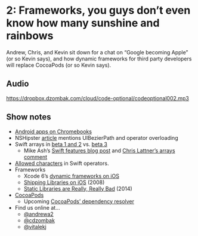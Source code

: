 # 2: Frameworks, you guys don’t even know how many sunshine and rainbows

Andrew, Chris, and Kevin sit down for a chat on “Google becoming Apple” (or so Kevin says), and how dynamic frameworks for third party developers will replace CocoaPods (or so Kevin says).

## Audio

https://dropbox.dzombak.com/cloud/code-optional/codeoptional002.mp3

## Show notes

* [Android apps on Chromebooks][0]
* NSHipster [article][1] mentions UIBezierPath and operator overloading
* Swift arrays in [beta 1 and 2][2] vs. [beta 3][3]
  * Mike Ash’s [Swift features blog post][4] and [Chris Lattner’s arrays comment][5]
* [Allowed characters][6] in Swift operators.
* Frameworks 
  * Xcode 6’s [dynamic frameworks on iOS][7]
  * [Shipping Libraries on iOS][8] (2008)
  * [Static Libraries are Really, Really Bad][9] (2014)
* [CocoaPods][10]
  * Upcoming [CocoaPods’ dependency resolver][11]
* Find us online at… 
  * [@andrewa2][12]
  * [@cdzombak][13]
  * [@vitalekj][14]

[0]: http://www.engadget.com/2014/06/25/google-to-bring-android-apps-to-the-chromebook/
[1]: http://nshipster.com/nscalendarunityear/
[2]: https://github.com/andrewsardone/swift-playground/issues/2#issue-34921587
[3]: https://github.com/andrewsardone/swift-playground/issues/2#issuecomment-48210232
[4]: https://mikeash.com/pyblog/friday-qa-2014-06-20-interesting-swift-features.html
[5]: https://mikeash.com/pyblog/friday-qa-2014-06-20-interesting-swift-features.html#comment-2ba71511053a8017a556bc4ef9c091fa
[6]: https://devforums.apple.com/message/1000934#1000934
[7]: https://developer.apple.com/library/prerelease/ios/documentation/DeveloperTools/Conceptual/WhatsNewXcode/Articles/xcode_6_0.html#//apple_ref/doc/uid/TP40014509-SW14
[8]: http://landonf.bikemonkey.org/code/iphone/iPhone_Framework_Support.20081202.html
[9]: http://landonf.bikemonkey.org/code/ios/Radar_15800975_iOS_Frameworks.20140112.html
[10]: http://cocoapods.org/
[11]: http://blog.cocoapods.org/Stripe-Open-Source-Retreat/
[12]: http://twitter.com/andrewa2
[13]: https://twitter.com/cdzombak
[14]: https://twitter.com/vitalekj
